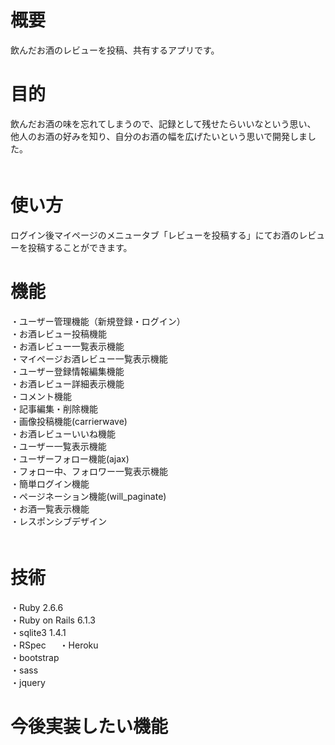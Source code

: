 # 概要
 飲んだお酒のレビューを投稿、共有するアプリです。


# 目的
 飲んだお酒の味を忘れてしまうので、記録として残せたらいいなという思い、  
 他人のお酒の好みを知り、自分のお酒の幅を広げたいという思いで開発しました。  
　
 
# 使い方
 ログイン後マイページのメニュータブ「レビューを投稿する」にてお酒のレビューを投稿することができます。
 
 
# 機能
 ・ユーザー管理機能（新規登録・ログイン）  
 ・お酒レビュー投稿機能  
 ・お酒レビュー一覧表示機能  
 ・マイページお酒レビュー一覧表示機能  
 ・ユーザー登録情報編集機能  
 ・お酒レビュー詳細表示機能  
 ・コメント機能  
 ・記事編集・削除機能  
 ・画像投稿機能(carrierwave)  
 ・お酒レビューいいね機能  
 ・ユーザー一覧表示機能  
 ・ユーザーフォロー機能(ajax)  
 ・フォロー中、フォロワー一覧表示機能  
 ・簡単ログイン機能  
 ・ページネーション機能(will_paginate)  
 ・お酒一覧表示機能  
 ・レスポンシブデザイン  
　
# 技術
  ・Ruby 2.6.6  
  ・Ruby on Rails 6.1.3  
  ・sqlite3 1.4.1  
  ・RSpec  　
  ・Heroku  
  ・bootstrap  
  ・sass  
  ・jquery  
  

# 今後実装したい機能

